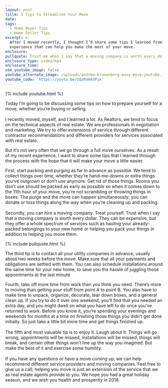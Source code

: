 ```yaml
---
layout: post
title: 5 Tips to Streamline Your Move
date:
tags:
  - Home Buyer Tips
  - Home Seller Tips
excerpt: >-
  After I moved recently, I thought I’d share some tips I learned from the
  experience that can help you make the most of your move.
enclosure:
pullquote: Trust me when I say that a moving company is worth every dollar.
enclosure_type: video/mp4
enclosure_time:
use_youtube_image: false
youtube_alternate_image: /uploads/andrew-kronenberg-easy-move-youtube.jpg
youtube_code: 'https://youtu.be/SQzRUm93Pik'
---
```



{% include youtube.html %}

Today I’m going to be discussing some tips on how to prepare yourself for a move, whether you’re buying or selling.<br><br>I recently moved, myself, and I learned a lot. As Realtors, we tend to focus on the technical aspects of real estate. We are professionals in negotiation and marketing. We try to offer extensions of service through different contractor recommendations and different providers for services associated with real estate.

But it’s not very often that we go through a full move ourselves. As a result of my recent experience, I want to share some tips that I learned through the process with the hope that it will make your move a little easier.

First, start packing and purging as far in advance as possible. We tend to collect things over time, whether they’re hand-me-downs or extra things you’ve outgrown or don’t use anymore. Get rid of those things. Rooms you don’t use should be packed as early as possible so when it comes down to the 11th hour of your move, you’re not scrambling or throwing things in boxes. The purge and the move can happen simultaneously; you can donate or toss things along the way when you’re cleaning up and packing.<br><br>Secondly, you can hire a moving company. Treat yourself. Trust when I say that a moving company is worth every dollar. They can be expensive, but they offer a whole spectrum of services such as hauling your already-packed belongings to your new home or helping you pack your things in addition to helping you move them.

{% include pullquote.html %}

The third tip is to contact all your utility companies in advance, usually about two weeks before the move. Make sure that all your payments and obligations are settled with them. You can also schedule installations around the same time for your new home, to save you the hassle of juggling those appointments at the last minute.

Fourth, take off more time from work than you think you need. There’s more to moving than getting your stuff from point A to point B. You also have to make time to unpack, organize, decorate, tear down boxes, and a general clean up. If you try to do it over one weekend, you’ll find that you needed an extra day, and you might dwell on what you have left to do once you’ve returned to work. Before you know it, you’re spending your evenings and weekends for months at a time on finishing those things you didn’t get done initially. So just take a little bit more time and get things finished up.<br><br>The fifth and most valuable tip is to enjoy it. Laugh about it. Things will go wrong, appointments will be missed, installations will be missed, things will break, and certain other things won’t line up the way you imagined. But make the best of it and exercise some humility.<br><br>If you have any questions or have a move coming up, we can help recommend different service providers and moving companies. Feel free to give us a call; helping you move is just an extension of the service that we as real estate agents provide to you. We hope you had a great holiday season, and we wish you health and prosperity in 2018.
